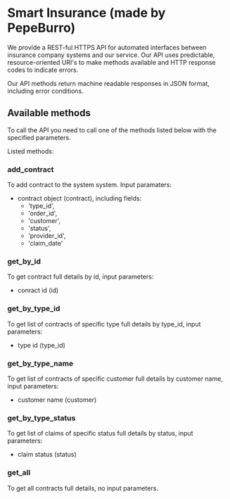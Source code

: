 # Smart Insurance (made by PepeBurro)

We provide a REST-ful HTTPS API for automated interfaces between insurance company systems and our service. Our API uses predictable, resource-oriented URI's to make methods available and HTTP response codes to indicate errors.

Our API methods return machine readable responses in JSON format, including error conditions.

## Available methods

To call the API you need to call one of the methods listed below with the specified parameters. 

Listed methods:

### add_contract

To add contract to the system system. Input paramaters:
* contract object (contract), including fields: 
	* 'type_id',
	* 'order_id',
	* 'customer',
	* 'status',
	* 'provider_id',
	* 'claim_date'

### get_by_id

To get contract full details by id, input parameters:
* conract id (id)
    
### get_by_type_id

To get list of contracts of specific type full details by type_id, input parameters:
* type id (type_id)

### get_by_type_name

To get list of contracts of specific customer full details by customer name, input parameters:
* customer name (customer)

### get_by_type_status

To get list of claims of specific status full details by status, input parameters:
* claim status (status)
    
### get_all

To get all contracts full details, no input parameters.
